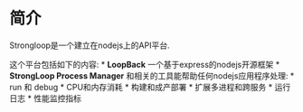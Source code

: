 # 简介

Strongloop是一个建立在nodejs上的API平台.

这个平台包括如下的内容:
* 
**LoopBack** 一个基于express的nodejs开源框架
* 
**StrongLoop Process Manager** 和相关的工具能帮助任何nodejs应用程序处理:
    * run 和 debug 
    * CPU和内存消耗
    * 构建和成产部署
    * 扩展多进程和跨服务
    * 运行日志
    * 性能监控指标

